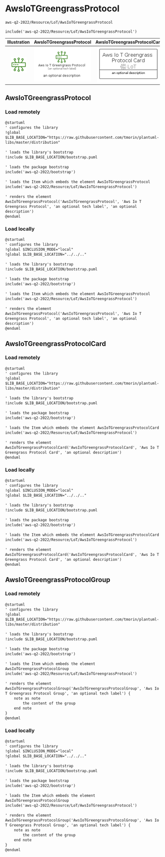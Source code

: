 # AwsIoTGreengrassProtocol


```text
aws-q2-2022/Resource/LoT/AwsIoTGreengrassProtocol
```

```text
include('aws-q2-2022/Resource/LoT/AwsIoTGreengrassProtocol')
```



| Illustration | AwsIoTGreengrassProtocol | AwsIoTGreengrassProtocolCard | AwsIoTGreengrassProtocolGroup |
| :---: | :---: | :---: | :---: |
| ![illustration for Illustration](../../../aws-q2-2022/Resource/LoT/AwsIoTGreengrassProtocol.png) | ![illustration for AwsIoTGreengrassProtocol](../../../aws-q2-2022/Resource/LoT/AwsIoTGreengrassProtocol.Local.png) | ![illustration for AwsIoTGreengrassProtocolCard](../../../aws-q2-2022/Resource/LoT/AwsIoTGreengrassProtocolCard.Local.png) | ![illustration for AwsIoTGreengrassProtocolGroup](../../../aws-q2-2022/Resource/LoT/AwsIoTGreengrassProtocolGroup.Local.png) |




## AwsIoTGreengrassProtocol

### Load remotely
```plantuml
@startuml
' configures the library
!global $LIB_BASE_LOCATION="https://raw.githubusercontent.com/tmorin/plantuml-libs/master/distribution"

' loads the library's bootstrap
!include $LIB_BASE_LOCATION/bootstrap.puml

' loads the package bootstrap
include('aws-q2-2022/bootstrap')

' loads the Item which embeds the element AwsIoTGreengrassProtocol
include('aws-q2-2022/Resource/LoT/AwsIoTGreengrassProtocol')

' renders the element
AwsIoTGreengrassProtocol('AwsIoTGreengrassProtocol', 'Aws Io T Greengrass Protocol', 'an optional tech label', 'an optional description')
@enduml
```

### Load locally
```plantuml
@startuml
' configures the library
!global $INCLUSION_MODE="local"
!global $LIB_BASE_LOCATION="../../.."

' loads the library's bootstrap
!include $LIB_BASE_LOCATION/bootstrap.puml

' loads the package bootstrap
include('aws-q2-2022/bootstrap')

' loads the Item which embeds the element AwsIoTGreengrassProtocol
include('aws-q2-2022/Resource/LoT/AwsIoTGreengrassProtocol')

' renders the element
AwsIoTGreengrassProtocol('AwsIoTGreengrassProtocol', 'Aws Io T Greengrass Protocol', 'an optional tech label', 'an optional description')
@enduml
```

## AwsIoTGreengrassProtocolCard

### Load remotely
```plantuml
@startuml
' configures the library
!global $LIB_BASE_LOCATION="https://raw.githubusercontent.com/tmorin/plantuml-libs/master/distribution"

' loads the library's bootstrap
!include $LIB_BASE_LOCATION/bootstrap.puml

' loads the package bootstrap
include('aws-q2-2022/bootstrap')

' loads the Item which embeds the element AwsIoTGreengrassProtocolCard
include('aws-q2-2022/Resource/LoT/AwsIoTGreengrassProtocol')

' renders the element
AwsIoTGreengrassProtocolCard('AwsIoTGreengrassProtocolCard', 'Aws Io T Greengrass Protocol Card', 'an optional description')
@enduml
```

### Load locally
```plantuml
@startuml
' configures the library
!global $INCLUSION_MODE="local"
!global $LIB_BASE_LOCATION="../../.."

' loads the library's bootstrap
!include $LIB_BASE_LOCATION/bootstrap.puml

' loads the package bootstrap
include('aws-q2-2022/bootstrap')

' loads the Item which embeds the element AwsIoTGreengrassProtocolCard
include('aws-q2-2022/Resource/LoT/AwsIoTGreengrassProtocol')

' renders the element
AwsIoTGreengrassProtocolCard('AwsIoTGreengrassProtocolCard', 'Aws Io T Greengrass Protocol Card', 'an optional description')
@enduml
```

## AwsIoTGreengrassProtocolGroup

### Load remotely
```plantuml
@startuml
' configures the library
!global $LIB_BASE_LOCATION="https://raw.githubusercontent.com/tmorin/plantuml-libs/master/distribution"

' loads the library's bootstrap
!include $LIB_BASE_LOCATION/bootstrap.puml

' loads the package bootstrap
include('aws-q2-2022/bootstrap')

' loads the Item which embeds the element AwsIoTGreengrassProtocolGroup
include('aws-q2-2022/Resource/LoT/AwsIoTGreengrassProtocol')

' renders the element
AwsIoTGreengrassProtocolGroup('AwsIoTGreengrassProtocolGroup', 'Aws Io T Greengrass Protocol Group', 'an optional tech label') {
    note as note
        the content of the group
    end note
}
@enduml
```

### Load locally
```plantuml
@startuml
' configures the library
!global $INCLUSION_MODE="local"
!global $LIB_BASE_LOCATION="../../.."

' loads the library's bootstrap
!include $LIB_BASE_LOCATION/bootstrap.puml

' loads the package bootstrap
include('aws-q2-2022/bootstrap')

' loads the Item which embeds the element AwsIoTGreengrassProtocolGroup
include('aws-q2-2022/Resource/LoT/AwsIoTGreengrassProtocol')

' renders the element
AwsIoTGreengrassProtocolGroup('AwsIoTGreengrassProtocolGroup', 'Aws Io T Greengrass Protocol Group', 'an optional tech label') {
    note as note
        the content of the group
    end note
}
@enduml
```

